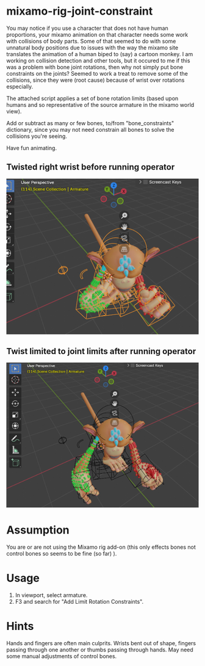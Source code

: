 # mixamo-rig-joint-constraint
You may notice if you use a character that does not have human proportions, your mixamo animation on that character needs some work with collisions of body parts. Some of that seemed to do with some unnatural body positions due to issues with the way the mixamo site translates the animation of a human biped to (say) a cartoon monkey.
I am working on collision detection and other tools, but it occured to me if this was a problem with bone joint rotations, then why not simply put bone constraints on the joints?
Seemed to work a treat to remove some of the collisions, since they were (root cause) because of wrist over rotations especially.

The attached script applies a set of bone rotation limits (based upon humans and so representative of the source armature in the mixamo world view).  

Add or subtract as many or few bones, to/from "bone_constraints" dictionary, since you may not need constrain all bones to solve the collisions you're seeing.

Have fun animating.
## Twisted right wrist before running operator
![Alt text](pics/right%20wrist%20twist%20114.png)

## Twist limited to joint limits after running operator
![Alt text](pics/right%20wrist%20untwisted%20114.png)

# Assumption
You are or are not using the Mixamo rig add-on (this only effects bones not control bones so seems to be fine (so far) ).

# Usage
1) In viewport, select armature.
2) F3 and search for "Add Limit Rotation Constraints".

# Hints
Hands and fingers are often main culprits.  Wrists bent out of shape, fingers passing through one another or thumbs passing through hands.  May need some manual adjustments of control bones.
